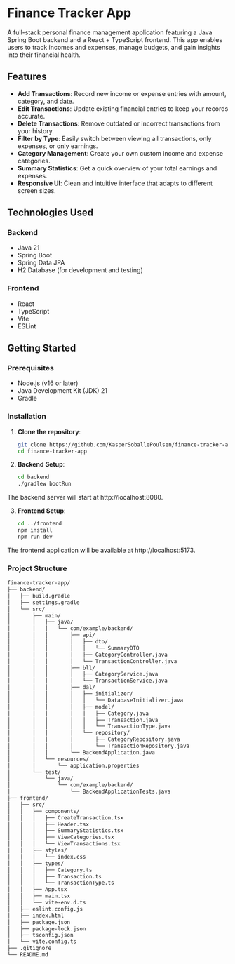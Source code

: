 # Finance Tracker App

A full-stack personal finance management application featuring a Java Spring Boot backend and a React + TypeScript frontend. This app enables users to track incomes and expenses, manage budgets, and gain insights into their financial health.

## Features
- **Add Transactions**: Record new income or expense entries with amount, category, and date.
- **Edit Transactions**: Update existing financial entries to keep your records accurate.
- **Delete Transactions**: Remove outdated or incorrect transactions from your history.
- **Filter by Type**: Easily switch between viewing all transactions, only expenses, or only earnings.
- **Category Management**: Create your own custom income and expense categories.
- **Summary Statistics**: Get a quick overview of your total earnings and expenses.
- **Responsive UI**: Clean and intuitive interface that adapts to different screen sizes.



## Technologies Used

### Backend
- Java 21
- Spring Boot
- Spring Data JPA
- H2 Database (for development and testing)

### Frontend
- React
- TypeScript
- Vite
- ESLint

## Getting Started

### Prerequisites
- Node.js (v16 or later)
- Java Development Kit (JDK) 21
- Gradle

### Installation

1. **Clone the repository**:

   ```bash
   git clone https://github.com/KasperSoballePoulsen/finance-tracker-app.git
   cd finance-tracker-app

2. **Backend Setup**:

   ```bash
   cd backend
   ./gradlew bootRun

The backend server will start at http://localhost:8080.

3. **Frontend Setup**:

   ```bash
   cd ../frontend
   npm install
   npm run dev

The frontend application will be available at http://localhost:5173.

### Project Structure
```bash
finance-tracker-app/
├── backend/
│   ├── build.gradle
│   ├── settings.gradle
│   └── src/
│       ├── main/
│       │   ├── java/
│       │   │   └── com/example/backend/
│       │   │       ├── api/
│       │   │       │   ├── dto/
│       │   │       │   │   └── SummaryDTO 
│       │   │       │   ├── CategoryController.java
│       │   │       │   └── TransactionController.java
│       │   │       ├── bll/
│       │   │       │   ├── CategoryService.java
│       │   │       │   └── TransactionService.java
│       │   │       ├── dal/
│       │   │       │   ├── initializer/
│       │   │       │   │   └── DatabaseInitializer.java
│       │   │       │   ├── model/
│       │   │       │   │   ├── Category.java
│       │   │       │   │   ├── Transaction.java
│       │   │       │   │   └── TransactionType.java
│       │   │       │   └── repository/
│       │   │       │       ├── CategoryRepository.java
│       │   │       │       └── TransactionRepository.java
│       │   │       └── BackendApplication.java
│       │   └── resources/
│       │       └── application.properties
│       └── test/
│           └── java/
│               └── com/example/backend/
│                   └── BackendApplicationTests.java
├── frontend/
│   ├── src/
│   │   ├── components/
│   │   │   ├── CreateTransaction.tsx
│   │   │   ├── Header.tsx
│   │   │   ├── SummaryStatistics.tsx
│   │   │   ├── ViewCategories.tsx
│   │   │   └── ViewTransactions.tsx
│   │   ├── styles/
│   │   │   └── index.css
│   │   ├── types/
│   │   │   ├── Category.ts
│   │   │   ├── Transaction.ts
│   │   │   └── TransactionType.ts
│   │   ├── App.tsx
│   │   ├── main.tsx
│   │   └── vite-env.d.ts
│   ├── eslint.config.js
│   ├── index.html
│   ├── package.json
│   ├── package-lock.json
│   ├── tsconfig.json
│   └── vite.config.ts
├── .gitignore
└── README.md


